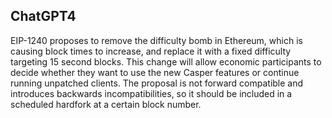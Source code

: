 ## ChatGPT4

EIP-1240 proposes to remove the difficulty bomb in Ethereum, which is causing block times to increase, and replace it with a fixed difficulty targeting 15 second blocks. This change will allow economic participants to decide whether they want to use the new Casper features or continue running unpatched clients. The proposal is not forward compatible and introduces backwards incompatibilities, so it should be included in a scheduled hardfork at a certain block number.
